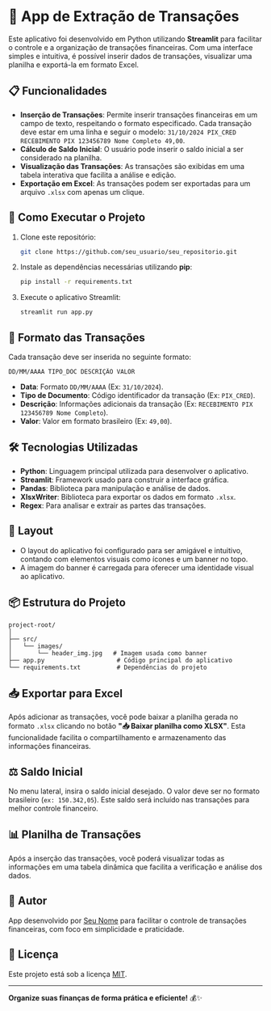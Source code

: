 # 💸 App de Extração de Transações

Este aplicativo foi desenvolvido em Python utilizando **Streamlit** para facilitar o controle e a organização de transações financeiras. Com uma interface simples e intuitiva, é possível inserir dados de transações, visualizar uma planilha e exportá-la em formato Excel.


## 📋 Funcionalidades

- **Inserção de Transações**: Permite inserir transações financeiras em um campo de texto, respeitando o formato especificado. Cada transação deve estar em uma linha e seguir o modelo: `31/10/2024 PIX_CRED RECEBIMENTO PIX 123456789 Nome Completo 49,00`.
- **Cálculo de Saldo Inicial**: O usuário pode inserir o saldo inicial a ser considerado na planilha.
- **Visualização das Transações**: As transações são exibidas em uma tabela interativa que facilita a análise e edição.
- **Exportação em Excel**: As transações podem ser exportadas para um arquivo `.xlsx` com apenas um clique.

## 🚀 Como Executar o Projeto

1. Clone este repositório:
   ```sh
   git clone https://github.com/seu_usuario/seu_repositorio.git
   ```

2. Instale as dependências necessárias utilizando **pip**:
   ```sh
   pip install -r requirements.txt
   ```

3. Execute o aplicativo Streamlit:
   ```sh
   streamlit run app.py
   ```

## 📄 Formato das Transações

Cada transação deve ser inserida no seguinte formato:

```
DD/MM/AAAA TIPO_DOC DESCRIÇÃO VALOR
```

- **Data**: Formato `DD/MM/AAAA` (Ex: `31/10/2024`).
- **Tipo de Documento**: Código identificador da transação (Ex: `PIX_CRED`).
- **Descrição**: Informações adicionais da transação (Ex: `RECEBIMENTO PIX 123456789 Nome Completo`).
- **Valor**: Valor em formato brasileiro (Ex: `49,00`).

## 🛠️ Tecnologias Utilizadas

- **Python**: Linguagem principal utilizada para desenvolver o aplicativo.
- **Streamlit**: Framework usado para construir a interface gráfica.
- **Pandas**: Biblioteca para manipulação e análise de dados.
- **XlsxWriter**: Biblioteca para exportar os dados em formato `.xlsx`.
- **Regex**: Para analisar e extrair as partes das transações.

## 🎨 Layout

- O layout do aplicativo foi configurado para ser amigável e intuitivo, contando com elementos visuais como ícones e um banner no topo.
- A imagem do banner é carregada para oferecer uma identidade visual ao aplicativo.

## 📦 Estrutura do Projeto

```
project-root/
│
├── src/
│   └── images/
│       └── header_img.jpg   # Imagem usada como banner
├── app.py                    # Código principal do aplicativo
└── requirements.txt          # Dependências do projeto
```

## 📥 Exportar para Excel

Após adicionar as transações, você pode baixar a planilha gerada no formato `.xlsx` clicando no botão **"📥 Baixar planilha como XLSX"**. Esta funcionalidade facilita o compartilhamento e armazenamento das informações financeiras.

## ⚖️ Saldo Inicial

No menu lateral, insira o saldo inicial desejado. O valor deve ser no formato brasileiro (`ex: 150.342,05`). Este saldo será incluído nas transações para melhor controle financeiro.

## 📊 Planilha de Transações

Após a inserção das transações, você poderá visualizar todas as informações em uma tabela dinâmica que facilita a verificação e análise dos dados.

## 💼 Autor

App desenvolvido por [Seu Nome](https://github.com/seu_usuario) para facilitar o controle de transações financeiras, com foco em simplicidade e praticidade.

## 📜 Licença

Este projeto está sob a licença [MIT](LICENSE).

---

**Organize suas finanças de forma prática e eficiente!** 💰✨

